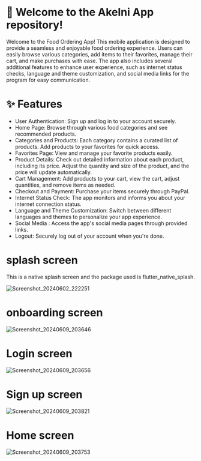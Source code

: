 # 🚀 Welcome to the Akelni App repository! 

Welcome to the Food Ordering App! This mobile application is designed to provide a seamless and enjoyable food ordering experience. Users can easily browse various categories, add items to their favorites, manage their cart, and make purchases with ease. The app also includes several additional features to enhance user experience, such as internet status checks, language and theme customization, and social media links for the program for easy communication.


# ✨ Features

* User Authentication: Sign up and log in to your account securely.
* Home Page: Browse through various food categories and see recommended products.
* Categories and Products: Each category contains a curated list of products. Add products to your favorites for quick access.
* Favorites Page: View and manage your favorite products easily.
* Product Details: Check out detailed information about each product, including its price. Adjust the quantity and size of the product, and the price will update automatically.
* Cart Management: Add products to your cart, view the cart, adjust quantities, and remove items as needed.
* Checkout and Payment: Purchase your items securely through PayPal.
* Internet Status Check: The app monitors and informs you about your internet connection status.
* Language and Theme Customization: Switch between different languages and themes to personalize your app experience.
* Social Media : Access the app's social media pages through provided links.
* Logout: Securely log out of your account when you're done.

# splash screen 

This is a native splash screen and the package used is flutter_native_splash.

![Screenshot_20240602_222251](https://github.com/AbdoGKash/akelni/assets/160290297/4fc3f325-2795-4a2c-9056-e9e042c384c8)

# onboarding screen 
![Screenshot_20240609_203646](https://github.com/AbdoGKash/akelni/assets/160290297/e8256502-5325-4da8-b28b-d92745c4fdde)

# Login screen
![Screenshot_20240609_203656](https://github.com/AbdoGKash/akelni/assets/160290297/5a4219c3-5296-44ea-9c5d-ec08998e3544)

# Sign up screen
![Screenshot_20240609_203821](https://github.com/AbdoGKash/akelni/assets/160290297/27ea0b6e-f4cc-4b35-8995-a63b414c15d3)

# Home screen
![Screenshot_20240609_203753](https://github.com/AbdoGKash/akelni/assets/160290297/c788c719-cd20-4dc3-a144-d18fba135c61)






